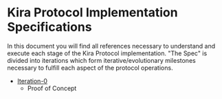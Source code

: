 
# Kira Protocol Implementation Specifications

In this document you will find all references necessary to understand and execute each stage of the Kira Protocol implementation. "The Spec" is divided into iterations which form iterative/evolutionary milestones necessary to fulfill each aspect of the protocol operations.

* [Iteration-0](iteration-0\README.md)
    * Proof of Concept



